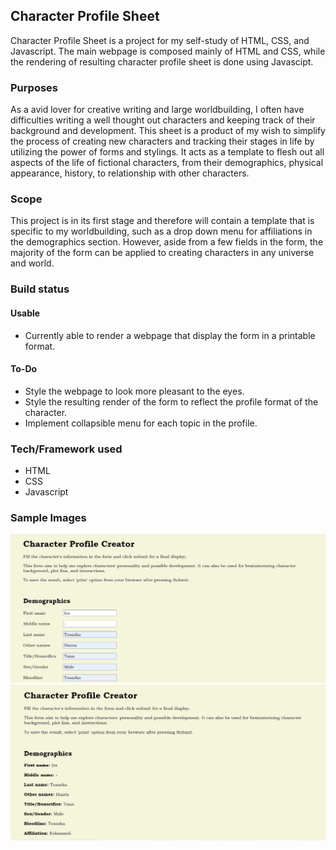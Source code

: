 ## Character Profile Sheet
Character Profile Sheet is a project for my self-study of HTML, CSS, and Javascript. The main webpage is composed mainly of HTML and CSS,
while the rendering of resulting character profile sheet is done using Javascipt.

### Purposes
As a avid lover for creative writing and large worldbuilding, I often have difficulties writing a well thought out characters and keeping track of their background
and development. This sheet is a product of my wish to simplify the process of creating new characters and tracking their stages in life by utilizing the power of
forms and stylings. It acts as a template to flesh out all aspects of the life of fictional characters, from their demographics, physical appearance, history,
to relationship with other characters.

### Scope
This project is in its first stage and therefore will contain a template that is specific to my worldbuilding, such as a drop down menu for affiliations
in the demographics section. However, aside from a few fields in the form, the majority of the form can be applied to creating characters in any universe and world.

### Build status
#### Usable
- Currently able to render a webpage that display the form in a printable format.
#### To-Do
- Style the webpage to look more pleasant to the eyes.
- Style the resulting render of the form to reflect the profile format of the character.
- Implement collapsible menu for each topic in the profile.

### Tech/Framework used
- HTML
- CSS
- Javascript

### Sample Images
![Form](sampleImages/form_sample.png)
![Result](sampleImages/render_sample.png)
